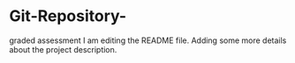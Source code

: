 # Git-Repository-
graded assessment 
I am editing the README file. Adding some more details about the project description.
